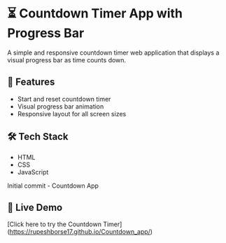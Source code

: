
# ⏳ Countdown Timer App with Progress Bar

A simple and responsive countdown timer web application that displays a visual progress bar as time counts down.

## 📌 Features
- Start and reset countdown timer
- Visual progress bar animation
- Responsive layout for all screen sizes

## 🛠️ Tech Stack
- HTML
- CSS
- JavaScript

Initial commit - Countdown App

## 🚀 Live Demo

[Click here to try the Countdown Timer]
(https://rupeshborse17.github.io/Countdown_app/)
